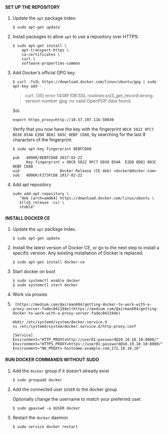 
#### SET UP THE REPOSITORY

1.  Update the  `apt`  package index:
    
    ```
    $ sudo apt-get update
    ```
    
2.  Install packages to allow  `apt`  to use a repository over HTTPS:
    
    ```
    $ sudo apt-get install \
        apt-transport-https \
        ca-certificates \
        curl \
        software-properties-common
    ```
    
3.  Add Docker’s official GPG key:
    
    ```
    $ curl -fsSL https://download.docker.com/linux/ubuntu/gpg | sudo apt-key add -
    ```

	> curl: (35) error:1408F10B:SSL routines:ssl3_get_record:wrong version number
gpg: no valid OpenPGP data found.

	Sol.
	```
	export https_proxy=http://10.57.197.116:50030
	```
    
    Verify that you now have the key with the fingerprint  `9DC8 5822 9FC7 DD38 854A E2D8 8D81 803C 0EBF CD88`, by searching for the last 8 characters of the fingerprint.
    
    ```
    $ sudo apt-key fingerprint 0EBFCD88
    
    pub   4096R/0EBFCD88 2017-02-22
          Key fingerprint = 9DC8 5822 9FC7 DD38 854A  E2D8 8D81 803C 0EBF CD88
    uid                  Docker Release (CE deb) <docker@docker.com>
    sub   4096R/F273FCD8 2017-02-22
    ```

4. Add apt repository

    ```
    sudo add-apt-repository \
       "deb [arch=amd64] https://download.docker.com/linux/ubuntu \
       $(lsb_release -cs) \
       stable"
    ```

#### INSTALL DOCKER CE

1.  Update the  `apt`  package index.

    ```
    $ sudo apt-get update
    ```
    
2.  Install the latest version of Docker CE, or go to the next step to install a specific version. Any existing installation of Docker is replaced.
    
    ```
    $ sudo apt-get install docker-ce
    ```

3. Start docker on boot

    ```
    $ sudo systemctl enable docker
    $ sudo systemctl start docker
    ```

4. Work via proxies
5. 
		[https://medium.com/@airman604/getting-docker-to-work-with-a-proxy-server-fadec841194e](https://medium.com/@airman604/getting-docker-to-work-with-a-proxy-server-fadec841194e)
		
	```
	mkdir /etc/systemd/system/docker.service.d
	vi /etc/systemd/system/docker.service.d/http-proxy.conf
	```

	```
	[Service]
	Environment="HTTP_PROXY=http://user01:password@10.10.10.10:8080/"
	Environment="HTTPS_PROXY=https://user01:password@10.10.10.10:8080/"
	Environment="NO_PROXY= hostname.example.com,172.10.10.10"
	```

#### RUN DOCKER COMMANDS WITHOUT SUDO

1. Add the `docker` group if it doesn't already exist

    ```
    $ sudo groupadd docker
    ```

2. Add the connected user `$USER` to the docker group
    
    Optionally change the username to match your preferred user.

    ```
    $ sudo gpasswd -a $USER docker
    ```

3. Restart the `docker` daemon

    ```
    $ sudo service docker restart
    ```
<!--stackedit_data:
eyJoaXN0b3J5IjpbLTYzOTc2MzgxOSwyMDQyNTYwMzkzLC0xOT
gxNDAxMjk0XX0=
-->